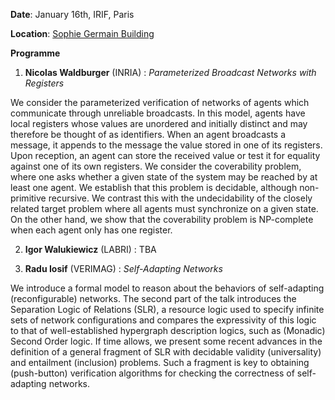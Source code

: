 **Date**: January 16th, IRIF, Paris

**Location**: [Sophie Germain Building](https://maps.app.goo.gl/RP9ENjVjaeUiUdhH8)

**Programme**

1. **Nicolas Waldburger** (INRIA) : *Parameterized Broadcast Networks with Registers* 

We consider the parameterized verification of networks of agents which communicate through unreliable broadcasts. In this model, agents have local registers whose values are unordered and initially distinct and may therefore be thought of as identifiers. When an agent broadcasts a message, it appends to the message the value stored in one of its registers. Upon reception, an agent can store the received value or test it for equality against one of its own registers. We consider the coverability problem, where one asks whether a given state of the system may be reached by at least one agent. We establish that this problem is decidable, although non-primitive recursive. We contrast this with the undecidability of the closely related target problem where all agents must synchronize on a given state. On the other hand, we show that the coverability problem is NP-complete when each agent only has one register.

2. **Igor Walukiewicz** (LABRI) : TBA

3. **Radu Iosif** (VERIMAG) : *Self-Adapting Networks* 

We introduce a formal model to reason about the behaviors of self-adapting (reconfigurable) networks. The second part of the talk introduces the Separation Logic of Relations (SLR), a resource logic used to specify infinite sets of network configurations and compares the expressivity of this logic to that of well-established hypergraph description logics, such as (Monadic) Second Order logic. If time allows, we present some recent advances in the definition of a general fragment of SLR with decidable validity (universality) and entailment (inclusion) problems. Such a fragment is key to obtaining (push-button) verification algorithms for checking the correctness of self-adapting networks. 
